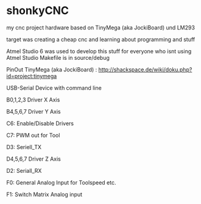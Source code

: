 
shonkyCNC
=========

my cnc project hardware based on TinyMega (aka JockiBoard) und LM293


target was creating a cheap cnc and learning about programming and stuff

Atmel Studio 6 was used to develop this stuff
for everyone who isnt using Atmel Studio Makefile is in source/debug


PinOut TinyMega (aka JockiBoard)  :	http://shackspace.de/wiki/doku.php?id=project:tinymega

USB-Serial Device with command line

B0,1,2,3 Driver X Axis

B4,5,6,7 Driver Y Axis

C6:		Enable/Disable Drivers

C7:		PWM out for Tool

D3:		Seriell_TX

D4,5,6,7 Driver Z Axis

D2:		Seriall_RX

F0:		General Analog Input for Toolspeed etc.

F1:		Switch Matrix Analog input
